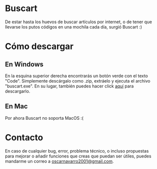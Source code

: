 # Buscart
De estar hasta los huevos de buscar artículos por internet, o de tener que llevarse los putos códigos en una mochila cada día, surgió Buscart :)

# Cómo descargar
## En Windows
En la esquina superior derecha encontrarás un botón verde con el texto "Code". Simplemente descárgalo como .zip, extráelo y ejecuta el archivo "buscart.exe". En su lugar, también puedes hacer click <a href="https://github.com/oscaarnu/buscart/archive/refs/heads/main.zip">aquí</a> para descargarlo.

## En Mac
Por ahora Buscart no soporta MacOS :(

# Contacto
En caso de cualquier bug, error, problema técnico, o incluso propuestas para mejorar o añadir funciones que creas que puedan ser útiles, puedes mandarme un correo a oscarnavarro2001@gmail.com.

